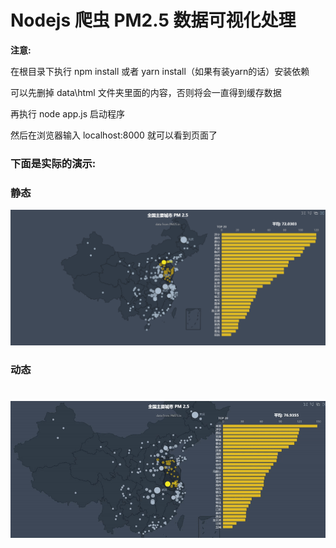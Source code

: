 # Nodejs 爬虫 PM2.5 数据可视化处理


**注意:**

在根目录下执行 npm install 或者 yarn install（如果有装yarn的话）安装依赖

可以先删掉 data\\html 文件夹里面的内容，否则将会一直得到缓存数据

再执行 node app.js 启动程序

然后在浏览器输入 localhost:8000 就可以看到页面了


### 下面是实际的演示:  

### 静态
![](pm25.png)

### 动态
![](pm25.gif)
=======

